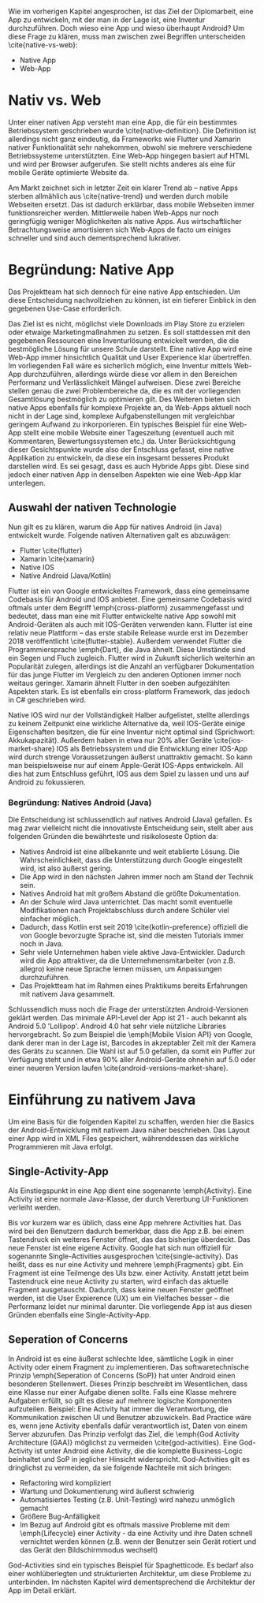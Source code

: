 
Wie im vorherigen Kapitel angesprochen, ist das Ziel der Diplomarbeit, eine App zu entwickeln, mit der man in der Lage ist, eine Inventur durchzuführen. Doch wieso eine App und wieso überhaupt Android? Um diese Frage zu klären, muss man zwischen zwei Begriffen unterscheiden \cite{native-vs-web}:

* Native App
* Web-App

Nativ vs. Web
=============================

Unter einer nativen App versteht man eine App, die für ein bestimmtes Betriebssystem geschrieben wurde \cite{native-definition}. 
Die Definition ist allerdings nicht ganz eindeutig, da Frameworks wie Flutter und Xamarin nativer Funktionalität sehr nahekommen, obwohl sie mehrere verschiedene Betriebssysteme unterstützten. 
Eine Web-App hingegen basiert auf HTML und wird per Browser aufgerufen. Sie stellt nichts anderes als eine für mobile Geräte optimierte Website da. 

Am Markt zeichnet sich in letzter Zeit ein klarer Trend ab – native Apps sterben allmählich aus \cite{native-trend} und werden durch mobile Webseiten ersetzt. Das ist dadurch erklärbar, dass mobile Webseiten immer funktionsreicher werden. Mittlerweile haben Web-Apps nur noch geringfügig weniger Möglichkeiten als native Apps. Aus wirtschaftlicher Betrachtungsweise amortisieren sich Web-Apps de facto um einiges schneller und sind auch dementsprechend lukrativer. 


# Begründung: Native App

Das Projektteam hat sich dennoch für eine native App entschieden. Um diese Entscheidung nachvollziehen zu können, ist ein tieferer Einblick in den gegebenen Use-Case erforderlich.  

Das Ziel ist es nicht, möglichst viele Downloads im Play Store zu erzielen oder etwaige Marketingmaßnahmen zu setzen. 
Es soll stattdessen mit den gegebenen Ressourcen eine Inventurlösung entwickelt werden, die die bestmögliche Lösung für unsere Schule darstellt. 
Eine native App wird eine Web-App immer hinsichtlich Qualität und User Experience klar übertreffen. 
Im vorliegenden Fall wäre es sicherlich möglich, eine Inventur mittels Web-App durchzuführen, allerdings würde diese vor allem in den Bereichen Performanz und Verlässlichkeit Mängel aufweisen.
Diese zwei Bereiche stellen genau die zwei Problembereiche da, die es mit der vorliegenden Gesamtlösung bestmöglich zu optimieren gilt. 
Des Weiteren bieten sich native Apps ebenfalls für komplexe Projekte an, da Web-Apps aktuell noch nicht in der Lage sind, komplexe Aufgabenstellungen mit vergleichbar geringem Aufwand zu inkorporieren.
Ein typisches Beispiel für eine Web-App stellt eine mobile Website einer Tageszeitung (eventuell auch mit Kommentaren, Bewertungssystemen etc.) da.
Unter Berücksichtigung dieser Gesichtspunkte wurde also der Entschluss gefasst, eine native Applikation zu entwickeln, da diese ein insgesamt besseres Produkt darstellen wird.
Es sei gesagt, dass es auch Hybride Apps gibt. Diese sind jedoch einer nativen App in denselben Aspekten wie eine Web-App klar unterlegen.

## Auswahl der nativen Technologie

Nun gilt es zu klären, warum die App für natives Android (in Java) entwickelt wurde. Folgende nativen Alternativen galt es abzuwägen:


* Flutter \cite{flutter}
* Xamarin \cite{xamarin}
* Native IOS
* Native Android (Java/Kotlin)


Flutter ist ein von Google entwickeltes Framework, dass eine gemeinsame Codebasis für Android und IOS anbietet.
Eine gemeinsame Codebasis wird oftmals unter dem Begriff \emph{cross-platform} zusammengefasst und bedeutet, dass man eine mit Flutter entwickelte native App sowohl mit Android-Geräten als auch mit IOS-Geräten verwenden kann. 
Flutter ist eine relativ neue Plattform – das erste stabile Release wurde erst im Dezember 2018 veröffentlicht \cite{flutter-stable}. Außerdem verwendet Flutter die Programmiersprache \emph{Dart}, die Java ähnelt. 
Diese Umstände sind ein Segen und Fluch zugleich. Flutter wird in Zukunft sicherlich weiterhin an Popularität zulegen, allerdings ist die Anzahl an verfügbarer Dokumentation für das junge Flutter im Vergleich zu den anderen Optionen immer noch weitaus geringer. 
Xamarin ähnelt Flutter in den soeben aufgezählten Aspekten stark. Es ist ebenfalls ein cross-platform Framework, das jedoch in C# geschrieben wird. 

Native IOS wird nur der Vollständigkeit Halber aufgelistet, stellte allerdings zu keinem Zeitpunkt eine wirkliche Alternative da, weil IOS-Geräte einige Eigenschaften besitzen, die für eine Inventur nicht optimal sind (Sprichwort: Akkukapazität). Außerdem haben in etwa nur 20% aller Geräte \cite{ios-market-share} IOS als Betriebssystem und die Entwicklung einer IOS-App wird durch strenge Voraussetzungen äußerst unattraktiv gemacht. So kann man beispielsweise nur auf einem Apple-Gerät IOS-Apps entwickeln. All dies hat zum Entschluss geführt, IOS aus dem Spiel zu lassen und uns auf Android zu fokussieren. 

### Begründung: Natives Android (Java)

Die Entscheidung ist schlussendlich auf natives Android (Java) gefallen. Es mag zwar vielleicht nicht die innovativste Entscheidung sein, stellt aber aus folgenden Gründen die bewährteste und risikoloseste Option da:

* Natives Android ist eine allbekannte und weit etablierte Lösung. Die Wahrscheinlichkeit, dass die Unterstützung durch Google eingestellt wird, ist also äußerst gering.
* Die App wird in den nächsten Jahren immer noch am Stand der Technik sein.
* Natives Android hat mit großem Abstand die größte Dokumentation.
* An der Schule wird Java unterrichtet. Das macht somit eventuelle Modifikationen nach Projektabschluss durch andere Schüler viel einfacher möglich.
* Dadurch, dass Kotlin erst seit 2019 \cite{kotlin-preference} offiziell die von Google bevorzugte Sprache ist, sind die meisten Tutorials immer noch in Java.
* Sehr viele Unternehmen haben viele aktive Java-Entwickler. Dadurch wird die App attraktiver, da die Unternehmensmitarbeiter (von z.B. allegro) keine neue Sprache lernen müssen, um Anpassungen durchzuführen.
* Das Projektteam hat im Rahmen eines Praktikums bereits Erfahrungen mit nativem Java gesammelt.

Schlussendlich muss noch die Frage der unterstützten Android-Versionen geklärt werden.
Das minimale API-Level der App ist 21 - auch bekannt als Android 5.0 'Lollipop'. 
Android 4.0 hat sehr viele nützliche Libraries hervorgebracht. So zum Beispiel die \emph{Mobile Vision API} von Google, dank derer man in der Lage ist, Barcodes in akzeptabler Zeit mit der Kamera des Geräts zu scannen. Die Wahl ist auf 5.0 gefallen, da somit ein Puffer zur Verfügung steht und in etwa 90% aller Android-Geräte ohnehin auf 5.0 oder einer neueren Version laufen \cite{android-versions-market-share}. 



# Einführung zu nativem Java

Um eine Basis für die folgenden Kapitel zu schaffen, werden hier die Basics der Android-Entwicklung mit nativem Java näher beschrieben. Das Layout einer App wird in XML Files gespeichert, währenddessen das wirkliche Programmieren mit Java erfolgt.


## Single-Activity-App

Als Einstiegspunkt in eine App dient eine sogenannte \emph{Activity}. Eine Activity ist eine normale Java-Klasse, der durch Vererbung UI-Funktionen verleiht werden. 

Bis vor kurzem war es üblich, dass eine App mehrere Activities hat. Das wird bei den Benutzern dadurch bemerkbar, dass die App z.B. bei einem Tastendruck ein weiteres Fenster öffnet, das das bisherige überdeckt. Das neue Fenster ist eine eigene Activity. Google hat sich nun offiziell für sogenannte Single-Activities ausgesprochen \cite{single-activity}. Das heißt, dass es nur eine Activity und mehrere \emph{Fragments} gibt. Ein Fragment ist eine Teilmenge des UIs bzw. einer Activity. Anstatt jetzt beim Tastendruck eine neue Activity zu starten, wird einfach das aktuelle Fragment ausgetauscht. Dadurch, dass keine neuen Fenster geöffnet werden, ist die User Expierence (UX) um ein Vielfaches besser – die Performanz leidet nur minimal darunter. Die vorliegende App ist aus diesen Gründen ebenfalls eine Single-Activity-App.

## Seperation of Concerns

In Android ist es eine äußerst schlechte Idee, sämtliche Logik in einer Activity oder einem Fragment zu implementieren.
Das softwaretechnische Prinzip \emph{Seperation of Concerns (SoP)} hat unter Android einen besonderen Stellenwert. Dieses Prinzip beschreibt im Wesentlichen, dass eine Klasse nur einer Aufgabe dienen sollte. Falls eine Klasse mehrere Aufgaben erfüllt, so gilt es diese auf mehrere logische Komponenten aufzuteilen.
Beispiel: Eine Activity hat immer die Verantwortung, die Kommunikation zwischen UI und Benutzer abzuwickeln. Bad Practice wäre es, wenn jene Activity ebenfalls dafür verantwortlich ist, Daten von einem Server abzurufen.
Das Prinzip verfolgt das Ziel, die \emph{God Activity Architecture (GAA)} möglichst zu vermeiden \cite{god-activities}. 
Eine God-Activity ist unter Android eine Activity, die die komplette Business-Logic beinhaltet und SoP in jeglicher Hinsicht widerspricht.
God-Activities gilt es dringlichst zu vermeiden, da sie folgende Nachteile mit sich bringen:

 * Refactoring wird kompliziert
 * Wartung und Dokumentierung wird äußerst schwierig
 * Automatisiertes Testing (z.B. Unit-Testing) wird nahezu unmöglich gemacht
 * Größere Bug-Anfälligkeit
 * Im Bezug auf Android gibt es oftmals massive Probleme mit dem \emph{Lifecycle} einer Activity - da eine Activity und ihre Daten schnell vernichtet werden können (z.B. wenn der Benutzer sein Gerät rotiert und das Gerät den Bildschirmmodus wechselt)
 
God-Activities sind ein typisches Beispiel für Spaghetticode. Es bedarf also einer wohlüberlegten und strukturierten Architektur, um diese Probleme zu unterbinden. 
Im nächsten Kapitel wird dementsprechend die Architektur der App im Detail erklärt.
 
